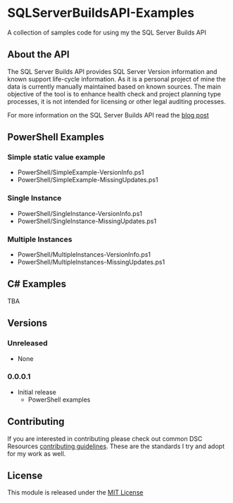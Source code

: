 # SQLServerBuildsAPI-Examples
A collection of samples code for using my the SQL Server Builds API

## About the API

The SQL Server Builds API provides SQL Server Version information and known support life-cycle information. As it is a personal project of mine the data is currently manually maintained based on known sources. The main objective of the tool is to enhance health check and project planning type processes, it is not intended for licensing or other legal auditing processes.

For more information on the SQL Server Builds API read the [blog post](http://blog.matticus.net)

## PowerShell Examples

### Simple static value example
* PowerShell/SimpleExample-VersionInfo.ps1
* PowerShell/SimpleExample-MissingUpdates.ps1

### Single Instance
* PowerShell/SingleInstance-VersionInfo.ps1
* PowerShell/SingleInstance-MissingUpdates.ps1

### Multiple Instances
* PowerShell/MultipleInstances-VersionInfo.ps1
* PowerShell/MultipleInstances-MissingUpdates.ps1


## C# Examples
TBA


## Versions

### Unreleased

* None

### 0.0.0.1

* Initial release
    * PowerShell examples

## Contributing
If you are interested in contributing please check out common DSC Resources [contributing guidelines](https://github.com/PowerShell/DscResource.Kit/blob/master/CONTRIBUTING.md). These are the standards I try and adopt for my work as well.

## License
This module is released under the [MIT License](https://github.com/Matticusau/SQLServerBuildsAPI-Examples/blob/master/LICENSE)


